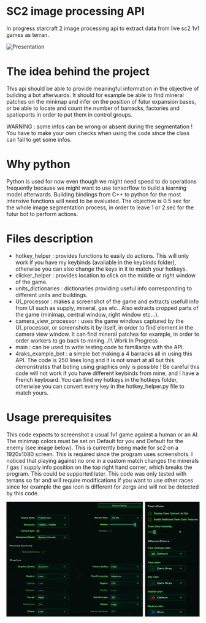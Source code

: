 # SC2 image processing API
In progress starcraft 2 image processing api to extract data from live sc2 1v1 games as terran.

![Presentation](./docs/readme_images/presentation.png?raw=true "Presentation")

# The idea behind the project
This api should be able to provide meaningful information in the objective of building a bot afterwards.
It should for example be able to find mineral patches on the minimap and infer on the position of futur expansion bases, or be able to locate and count the number of barracks, factories and spatioports in order to put them in control groups.

WARNING : some infos can be wrong or absent during the segmentation ! You have to make your own checks when using the code since the class can fail to get some infos.

# Why python
Python is used for now even though we might need speed to do operations frequently because we might want to use tensorflow to build a learning model afterwards.
Building bindings from C++ to python for the most intensive functions will need to be evaluated.
The objective is 0.5 sec for the whole image segmentation process, in order to leave 1 or 2 sec for the futur bot to perform actions.

# Files description
- hotkey_helper : provides functions to easily do actions. This will only work if you have my keybinds (available in the keybinds folder), otherwise you can also change the keys in it to match your hotkeys.
- clicker_helper : provides location to click on the middle or right window of the game.
- units_dictionaries : dictionaries providing useful info corresponding to different units and buildings.
- UI_processor : makes a screenshot of the game and extracts usefull info from UI such as supply, mineral, gas etc.. Also extracts cropped parts of the game (minimap, central window, right window etc...).
- camera_view_processor : uses the game windows captured by the UI_processor, or screenshots it by itself, in order to find element in the camera view window. It can find mineral patches for example, in order to order workers to go back to mining. /!\ Work In Progress
- main : can be used to write testing code to familiarize with the API.
- 4raks_example_bot : a simple bot making a 4 barracks all in using this API. The code is 250 lines long and it is not smart at all but this demonstrates that boting using graphics only is possible ! Be careful this code will not work if you have different keybinds from mine, and I have a French keyboard. You can find my hotkeys in the hotkeys folder, otherwise you can convert every key in the hotkey_helper.py file to match yours.

# Usage prerequisites
This code expects to screenshot a usual 1v1 game against a human or an AI. The minimap colors must be set on Default for you and Default for the enemy (see image below).
This is currently being made for sc2 on a 1920x1080 screen. This is required since the program uses screenshots. I noticed that playing against no one in a custom match changes the minerals / gas / supply info position on the top right hand corner, which breaks the program. This could be supported later.
This code was only tested with terrans so far and will require modifications if you want to use other races since for example the gas icon is different for zergs and will not be detected by this code.

![Recommendations](./docs/readme_images/recommended_colors_and_graphics.png?raw=true "Recommendations")
